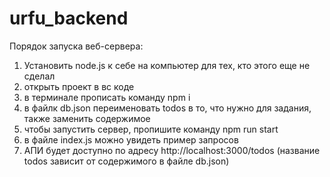 ﻿# urfu_backend
Порядок запуска веб-сервера:
1) Установить node.js к себе на компьютер для тех, кто этого еще не сделал
2) открыть проект в вс коде
3) в терминале прописать команду npm i
4) в файлк db.json переименовать todos в то, что нужно для задания, также заменить содержимое
5) чтобы запустить сервер, пропишите команду npm run start
6) в файле index.js можно увидеть пример запросов
7) АПИ будет доступно по адресу http://localhost:3000/todos (название todos зависит от содержимого в файле db.json)
